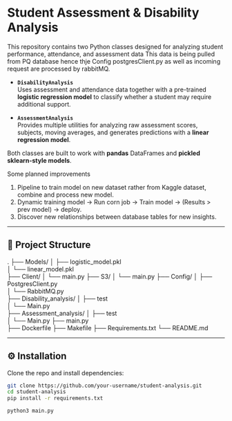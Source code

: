 # Student Assessment & Disability Analysis

This repository contains two Python classes designed for analyzing student performance, attendance, and assessment data
This data is being pulled from PQ database hence thje Config postgresClient.py as well as incoming request are processed by rabbitMQ.

- **`DisabilityAnalysis`**  
  Uses assessment and attendance data together with a pre-trained **logistic regression model** to classify whether a student may require additional support.  

- **`AssessmentAnalysis`**  
  Provides multiple utilities for analyzing raw assessment scores, subjects, moving averages, and generates predictions with a **linear regression model**.  


Both classes are built to work with **pandas** DataFrames and **pickled sklearn-style models**.

Some planned improvements
1. Pipeline to train model on new dataset rather from Kaggle dataset, combine and process new model.
2. Dynamic training model -> Run corn job -> Train model -> (Results > prev model) -> deploy.
3. Discover new relationships between database tables for new insights.


---

## 📂 Project Structure

.
├── Models/
│   ├── logistic_model.pkl   
│   └── linear_model.pkl     
├── Client/
│   └── main.py
├── S3/
│   └── main.py
├── Config/
│   ├── PostgresClient.py  
│   └── RabbitMQ.py   
├── Disability_analysis/
│   ├── test  
│   └── Main.py   
├── Assessment_analysis/
│   ├── test  
│   └── Main.py 
├── main.py  
├── Dockerfile
├── Makefile
├── Requirements.txt 
└── README.md

---



## ⚙️ Installation

Clone the repo and install dependencies:

```bash
git clone https://github.com/your-username/student-analysis.git
cd student-analysis
pip install -r requirements.txt

python3 main.py

